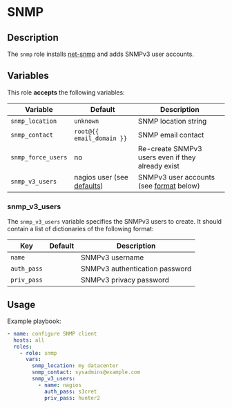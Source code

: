 SNMP
====

Description
-----------

The `snmp` role installs [net-snmp](http://www.net-snmp.org/) and adds
SNMPv3 user accounts.

Variables
---------

This role **accepts** the following variables:

Variable           | Default                                         | Description
-------------------|-------------------------------------------------|------------
`snmp_location`    | `unknown`                                       | SNMP location string
`snmp_contact`     | `root@{{ email_domain }}`                       | SNMP email contact
`snmp_force_users` | no                                              | Re-create SNMPv3 users even if they already exist
`snmp_v3_users`    | nagios user (see [defaults](defaults/main.yml)) | SNMPv3 user accounts (see [format](#snmp_v3_users) below)

### snmp\_v3\_users

The `snmp_v3_users` variable specifies the SNMPv3 users to create. It should
contain a list of dictionaries of the following format:

Key         | Default    | Description
------------|------------|------------
`name`      | &nbsp;     | SNMPv3 username
`auth_pass` | &nbsp;     | SNMPv3 authentication password
`priv_pass` | &nbsp;     | SNMPv3 privacy password

Usage
-----

Example playbook:

````yaml
- name: configure SNMP client
  hosts: all
  roles:
    - role: snmp
      vars:
        snmp_location: my datacenter
        snmp_contact: sysadmins@example.com
        snmp_v3_users:
          - name: nagios
            auth_pass: s3cret
            priv_pass: hunter2
````
